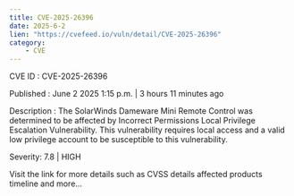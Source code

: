 ```yaml
---
title: CVE-2025-26396
date: 2025-6-2
lien: "https://cvefeed.io/vuln/detail/CVE-2025-26396"
category:
    - CVE
---
```


CVE ID : CVE-2025-26396

Published :  June 2
2025
1:15 p.m. | 3 hours
11 minutes ago

Description : The SolarWinds Dameware Mini Remote Control was determined to be affected by Incorrect Permissions Local Privilege Escalation Vulnerability. This vulnerability requires local access and a valid low privilege account to be susceptible to this vulnerability.

Severity: 7.8 | HIGH

Visit the link for more details
such as CVSS details
affected products
timeline
and more...
